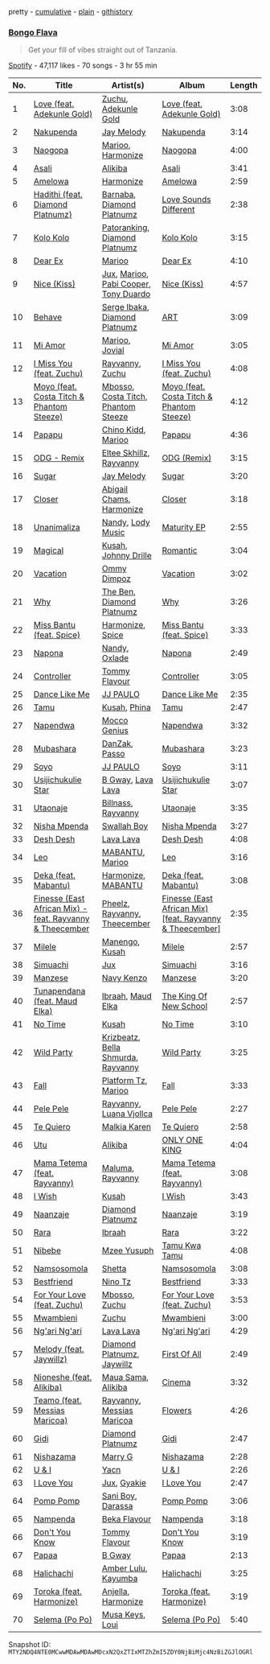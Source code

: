 pretty - [cumulative](/playlists/cumulative/37i9dQZF1DX3EbcelyrZPd.md) - [plain](/playlists/plain/37i9dQZF1DX3EbcelyrZPd) - [githistory](https://github.githistory.xyz/mackorone/spotify-playlist-archive/blob/main/playlists/plain/37i9dQZF1DX3EbcelyrZPd)

### [Bongo Flava](https://open.spotify.com/playlist/37i9dQZF1DX3EbcelyrZPd)

> Get your fill of vibes straight out of Tanzania.

[Spotify](https://open.spotify.com/user/spotify) - 47,117 likes - 70 songs - 3 hr 55 min

| No. | Title | Artist(s) | Album | Length |
|---|---|---|---|---|
| 1 | [Love \(feat\. Adekunle Gold\)](https://open.spotify.com/track/6bNPaXLR7BRZbg28hNgiBi) | [Zuchu](https://open.spotify.com/artist/6LzSS8yBk2YQpAvQxzOu0M), [Adekunle Gold](https://open.spotify.com/artist/2IK173RXLiCSQ8fhDlAb3s) | [Love \(feat\. Adekunle Gold\)](https://open.spotify.com/album/44zzNErcfsYL8RYQaQ8uEw) | 3:08 |
| 2 | [Nakupenda](https://open.spotify.com/track/3TlutO6C5h7LgLcH0X8GMc) | [Jay Melody](https://open.spotify.com/artist/58JfjeSwt2vRDspRRp1b70) | [Nakupenda](https://open.spotify.com/album/0rupjiEp0TDMmvIx5nmTzN) | 3:14 |
| 3 | [Naogopa](https://open.spotify.com/track/7dpCzGxbcTzSL3j6mKdSuG) | [Marioo](https://open.spotify.com/artist/4ZTqTkO2kj1doQrbqQ5KEe), [Harmonize](https://open.spotify.com/artist/1eCaedusgydlcn69blHOvL) | [Naogopa](https://open.spotify.com/album/0YkcJmRaaQwGjs5BPoQaP5) | 4:00 |
| 4 | [Asali](https://open.spotify.com/track/6zOkUcfqRYE6vc1iIa2KtB) | [Alikiba](https://open.spotify.com/artist/2nGoKcLdXktxEXvMdTDsIT) | [Asali](https://open.spotify.com/album/1949QLHsnthywLL5n79tAz) | 3:41 |
| 5 | [Amelowa](https://open.spotify.com/track/2EiGkSOY6o01g9gDm1lrzk) | [Harmonize](https://open.spotify.com/artist/1eCaedusgydlcn69blHOvL) | [Amelowa](https://open.spotify.com/album/0cb7S8oT18YIVZDoiqlytV) | 2:59 |
| 6 | [Hadithi \(feat\. Diamond Platnumz\)](https://open.spotify.com/track/5TrEBfukZOp890EY750Ktn) | [Barnaba](https://open.spotify.com/artist/3ICwBdKVyEdVqFqZX0BAks), [Diamond Platnumz](https://open.spotify.com/artist/3cAisWS37sGCCtRgWfvrod) | [Love Sounds Different](https://open.spotify.com/album/7uUGjipQKNBau0C3KASL56) | 2:38 |
| 7 | [Kolo Kolo](https://open.spotify.com/track/2RnkJgwCzgvQU3MUysO1fG) | [Patoranking](https://open.spotify.com/artist/2hKQc001G7ggs3ZyxMdkGq), [Diamond Platnumz](https://open.spotify.com/artist/3cAisWS37sGCCtRgWfvrod) | [Kolo Kolo](https://open.spotify.com/album/6o46JSSqZAcJSma0j37t4u) | 3:15 |
| 8 | [Dear Ex](https://open.spotify.com/track/3aZTvjlq5maf7UF61SVlEF) | [Marioo](https://open.spotify.com/artist/4ZTqTkO2kj1doQrbqQ5KEe) | [Dear Ex](https://open.spotify.com/album/64gX9zSmA9yb7wvWsl1ebI) | 4:10 |
| 9 | [Nice \(Kiss\)](https://open.spotify.com/track/2FPOpkUFjQBzJVxK8zF2DA) | [Jux](https://open.spotify.com/artist/2ZLAPSgdMTOcovno5mGBZW), [Marioo](https://open.spotify.com/artist/4ZTqTkO2kj1doQrbqQ5KEe), [Pabi Cooper](https://open.spotify.com/artist/6EG9v86LsCoq5HS4Jj1zCQ), [Tony Duardo](https://open.spotify.com/artist/6qF0eiWwQF073J1MuVFs5z) | [Nice \(Kiss\)](https://open.spotify.com/album/1c92y23VH1pBjyR4LOhJQm) | 4:57 |
| 10 | [Behave](https://open.spotify.com/track/0evM3jWXDHZD7myeqqPuGf) | [Serge Ibaka](https://open.spotify.com/artist/4fDx6CTJ4KWhnAg6TvwmWe), [Diamond Platnumz](https://open.spotify.com/artist/3cAisWS37sGCCtRgWfvrod) | [ART](https://open.spotify.com/album/2UGjMioVdRsPg1lvm6dQnW) | 3:09 |
| 11 | [Mi Amor](https://open.spotify.com/track/0bk32GtgvGAgaShB0Hj5oV) | [Marioo](https://open.spotify.com/artist/4ZTqTkO2kj1doQrbqQ5KEe), [Jovial](https://open.spotify.com/artist/0byBbjjMnPnPDMosIzKHO4) | [Mi Amor](https://open.spotify.com/album/5XWqrMOMNhND3bpeSHxjYm) | 3:05 |
| 12 | [I Miss You \(feat\. Zuchu\)](https://open.spotify.com/track/48jlHKY7uwSlqsTf1dnhsw) | [Rayvanny](https://open.spotify.com/artist/7G9dCn1mqomAa0ucJoBm6J), [Zuchu](https://open.spotify.com/artist/6LzSS8yBk2YQpAvQxzOu0M) | [I Miss You \(feat\. Zuchu\)](https://open.spotify.com/album/1aqHzgNXXU3fuvrc2MRDBD) | 4:08 |
| 13 | [Moyo \(feat\. Costa Titch & Phantom Steeze\)](https://open.spotify.com/track/7ekrjUWevBEalqmms6kM3K) | [Mbosso](https://open.spotify.com/artist/2aD5NzVGvpZmoMKu07M6Sa), [Costa Titch](https://open.spotify.com/artist/5IaDEj02UeuU9YQSunGWgG), [Phantom Steeze](https://open.spotify.com/artist/02XiDOg93e5rFwmPoc7O6S) | [Moyo \(feat\. Costa Titch & Phantom Steeze\)](https://open.spotify.com/album/12PHIJ7XJEjiclcDuljOtE) | 4:12 |
| 14 | [Papapu](https://open.spotify.com/track/6kEvmo6uQopt9H1qacjSTx) | [Chino Kidd](https://open.spotify.com/artist/2EuodBUTVs5DBUkauhlsnm), [Marioo](https://open.spotify.com/artist/4ZTqTkO2kj1doQrbqQ5KEe) | [Papapu](https://open.spotify.com/album/5vdqcmLs5OOvJzv0vilk09) | 4:36 |
| 15 | [ODG \- Remix](https://open.spotify.com/track/3BqDMZ9MxSaoXe3zuVIKuR) | [Eltee Skhillz](https://open.spotify.com/artist/2TaztBC0I5tyAKvuFvVoTT), [Rayvanny](https://open.spotify.com/artist/7G9dCn1mqomAa0ucJoBm6J) | [ODG \(Remix\)](https://open.spotify.com/album/6vh28C9UkOKgW8K1KQ5Q2M) | 3:15 |
| 16 | [Sugar](https://open.spotify.com/track/2lhslrjGZOgYfZI0OI4kT2) | [Jay Melody](https://open.spotify.com/artist/58JfjeSwt2vRDspRRp1b70) | [Sugar](https://open.spotify.com/album/0tQvHv3J5vXMHBMa42vj9u) | 3:20 |
| 17 | [Closer](https://open.spotify.com/track/4tcINUMLwOk74IJqeoTv8W) | [Abigail Chams](https://open.spotify.com/artist/3jFSzxz2HWuQ7fDishuCE8), [Harmonize](https://open.spotify.com/artist/1eCaedusgydlcn69blHOvL) | [Closer](https://open.spotify.com/album/0w6C76lbJGFdiKQlwfYNPm) | 3:18 |
| 18 | [Unanimaliza](https://open.spotify.com/track/67F4XuZS8JXs8t5UZBjEFg) | [Nandy](https://open.spotify.com/artist/2YfO4GV7JrFSXyfEoa5id3), [Lody Music](https://open.spotify.com/artist/74V5EGZx8m1D9pAErk5TEz) | [Maturity EP](https://open.spotify.com/album/55GR8hOcCxxiWApDdURREq) | 2:55 |
| 19 | [Magical](https://open.spotify.com/track/48vs5A0PgEI38s6r92lwsC) | [Kusah](https://open.spotify.com/artist/260q55nLIeMDgpXiUJYTRK), [Johnny Drille](https://open.spotify.com/artist/4f8vvLN5Rt3WszqOqVR9e9) | [Romantic](https://open.spotify.com/album/2zeZk35J1bMoXDhpsxrSxq) | 3:04 |
| 20 | [Vacation](https://open.spotify.com/track/6gODHGgWyNxfg4oiHf3zDw) | [Ommy Dimpoz](https://open.spotify.com/artist/3xf0XXmoiUgVVyZBYYjpt6) | [Vacation](https://open.spotify.com/album/3BhNvnIYdTtYBfTQsxBb7F) | 3:02 |
| 21 | [Why](https://open.spotify.com/track/6TlZkvGTKWJXtYUx4XGCyv) | [The Ben](https://open.spotify.com/artist/71jxVM5UsQTnPa9DpkK21E), [Diamond Platnumz](https://open.spotify.com/artist/3cAisWS37sGCCtRgWfvrod) | [Why](https://open.spotify.com/album/4qdyzWegDBzlnPfl0FmBaB) | 3:26 |
| 22 | [Miss Bantu \(feat\. Spice\)](https://open.spotify.com/track/25G0isuPtzCqMWDPm99yPS) | [Harmonize](https://open.spotify.com/artist/1eCaedusgydlcn69blHOvL), [Spice](https://open.spotify.com/artist/0wEvWMQRqaXcgnrZv6KtyL) | [Miss Bantu \(feat\. Spice\)](https://open.spotify.com/album/3MUrDQrZLAlpUPniQ63wwZ) | 3:33 |
| 23 | [Napona](https://open.spotify.com/track/0vqWa6py4X96uFeaue6DKv) | [Nandy](https://open.spotify.com/artist/2YfO4GV7JrFSXyfEoa5id3), [Oxlade](https://open.spotify.com/artist/3WTrdbZU99dgTtt3ZkyamT) | [Napona](https://open.spotify.com/album/2g6WReKqmaMix2XTl58AI6) | 2:49 |
| 24 | [Controller](https://open.spotify.com/track/4Bpkbim8Fxw8dSdqVFgzbX) | [Tommy Flavour](https://open.spotify.com/artist/71Jz2mbUErvv3YnRSLJTAu) | [Controller](https://open.spotify.com/album/07kcDlbjoCj3aFEw63CDA2) | 3:05 |
| 25 | [Dance Like Me](https://open.spotify.com/track/4rJCdNRUWkJKtOUR9veXZx) | [JJ PAULO](https://open.spotify.com/artist/6qz66TzT4aoNkudjDofqfm) | [Dance Like Me](https://open.spotify.com/album/72ibFZIXbhyXZzceHRqpC3) | 2:35 |
| 26 | [Tamu](https://open.spotify.com/track/1RQIkjqlcOedo5V3XuVz4p) | [Kusah](https://open.spotify.com/artist/260q55nLIeMDgpXiUJYTRK), [Phina](https://open.spotify.com/artist/0P8iG03KHWTtOIcGUtBZGx) | [Tamu](https://open.spotify.com/album/2ECJ66uDhZZ1N7PFPMjblN) | 2:47 |
| 27 | [Napendwa](https://open.spotify.com/track/3u6R15tCAq3raSJlIuTorR) | [Mocco Genius](https://open.spotify.com/artist/0qR7Js4rYymyutq0Sh8Fz9) | [Napendwa](https://open.spotify.com/album/5xrpONTifEME2SshnJEjkZ) | 3:32 |
| 28 | [Mubashara](https://open.spotify.com/track/0LJfViJHjkkqRmgo8cR5bs) | [DanZak](https://open.spotify.com/artist/3oNTjRNQ7IUHGKa5lF6Pbo), [Passo](https://open.spotify.com/artist/5LnngmOaUBviZk4qfJGNAr) | [Mubashara](https://open.spotify.com/album/3hvddaiwUCYM1VWMg15TY9) | 3:23 |
| 29 | [Soyo](https://open.spotify.com/track/4N71F66XSVP9vwWzoUpKAl) | [JJ PAULO](https://open.spotify.com/artist/6qz66TzT4aoNkudjDofqfm) | [Soyo](https://open.spotify.com/album/3BwwEwhCb7mOkNLQ8qe5xK) | 3:11 |
| 30 | [Usijichukulie Star](https://open.spotify.com/track/6hisHwCinS4fPRNAzYmrVk) | [B Gway](https://open.spotify.com/artist/2McpxRWbFB0yp0zsh38XOZ), [Lava Lava](https://open.spotify.com/artist/2cL2c9xC1XYPHP9HkToTkd) | [Usijichukulie Star](https://open.spotify.com/album/0Bp8t9wTlO14CgYfmXJsZY) | 3:07 |
| 31 | [Utaonaje](https://open.spotify.com/track/7imIaiILBsQDjBjs9RB9rb) | [Billnass](https://open.spotify.com/artist/2M65k1sV0TdWJxtHBR4YI4), [Rayvanny](https://open.spotify.com/artist/7G9dCn1mqomAa0ucJoBm6J) | [Utaonaje](https://open.spotify.com/album/10vwqg8nJonBXhv0jF9zZv) | 3:35 |
| 32 | [Nisha Mpenda](https://open.spotify.com/track/1UQfdQIYiu4Ogj7SOWBTJf) | [Swallah Boy](https://open.spotify.com/artist/28zsrbRGqavxYLzkVF03cX) | [Nisha Mpenda](https://open.spotify.com/album/0OzmP1AOTb9zZPHsr4mvm8) | 3:27 |
| 33 | [Desh Desh](https://open.spotify.com/track/1ZDuaLvkiFkpsdY588XgO1) | [Lava Lava](https://open.spotify.com/artist/2cL2c9xC1XYPHP9HkToTkd) | [Desh Desh](https://open.spotify.com/album/5TeobdTGGuqEeAJVmFMAe8) | 4:08 |
| 34 | [Leo](https://open.spotify.com/track/03kUovuwKyc4vneZJke4EO) | [MABANTU](https://open.spotify.com/artist/41d5wDbsNkjpFaRI7jUHl8), [Marioo](https://open.spotify.com/artist/4ZTqTkO2kj1doQrbqQ5KEe) | [Leo](https://open.spotify.com/album/2tIr3KswVQIL39OQgOaqqo) | 3:16 |
| 35 | [Deka \(feat\. Mabantu\)](https://open.spotify.com/track/7KjPkecOPSbOakRrlrfbZF) | [Harmonize](https://open.spotify.com/artist/1eCaedusgydlcn69blHOvL), [MABANTU](https://open.spotify.com/artist/41d5wDbsNkjpFaRI7jUHl8) | [Deka \(feat\. Mabantu\)](https://open.spotify.com/album/4hp2roWquO9nf8LZL8qF5m) | 3:08 |
| 36 | [Finesse \(East African Mix\) \- feat\. Rayvanny & Theecember](https://open.spotify.com/track/1mKt6MgYyZv6h8aTxX4ng8) | [Pheelz](https://open.spotify.com/artist/5Jv1MsZBh0sqokFq7pU8Xg), [Rayvanny](https://open.spotify.com/artist/7G9dCn1mqomAa0ucJoBm6J), [Theecember](https://open.spotify.com/artist/0rzJVsg2Vmtvh9yBrPB2fs) | [Finesse \(East African Mix\) \[feat\. Rayvanny & Theecember\]](https://open.spotify.com/album/1eo8bkskV4VPzTLvKidTbE) | 2:35 |
| 37 | [Milele](https://open.spotify.com/track/3vArI20yjxyaVepSKiaUml) | [Manengo](https://open.spotify.com/artist/340oRLVQms0ZR6ijh6mFGS), [Kusah](https://open.spotify.com/artist/260q55nLIeMDgpXiUJYTRK) | [Milele](https://open.spotify.com/album/4wIHp3uNOmvSxsmquGOqe7) | 2:57 |
| 38 | [Simuachi](https://open.spotify.com/track/7JYv26TNZe13Uqyv0yXPv2) | [Jux](https://open.spotify.com/artist/2ZLAPSgdMTOcovno5mGBZW) | [Simuachi](https://open.spotify.com/album/7FD2xZiU0uSv12RfbpD0BC) | 3:16 |
| 39 | [Manzese](https://open.spotify.com/track/3YShLver8yW2GFaVyyo53s) | [Navy Kenzo](https://open.spotify.com/artist/7oHH7jM5KdlCLHjr3OshQx) | [Manzese](https://open.spotify.com/album/5Q7GATwyhV0GGRS9uA6HPo) | 3:20 |
| 40 | [Tunapendana \(feat\. Maud Elka\)](https://open.spotify.com/track/2rwU0kvCkwejnSy3TGhRDS) | [Ibraah](https://open.spotify.com/artist/0Dxcbz9hjyAdLULzwZcxWe), [Maud Elka](https://open.spotify.com/artist/2U3zSgyMqytkWn9ZmX94ZR) | [The King Of New School](https://open.spotify.com/album/5yAlMOYeLIEerxJyCbJEtu) | 2:57 |
| 41 | [No Time](https://open.spotify.com/track/6KVESuAVZDmmMqGVLgPW2P) | [Kusah](https://open.spotify.com/artist/260q55nLIeMDgpXiUJYTRK) | [No Time](https://open.spotify.com/album/3zr51b8usrlLH6dLM3Gj70) | 3:10 |
| 42 | [Wild Party](https://open.spotify.com/track/1MPE4zErPnH2kCF5oqUO0q) | [Krizbeatz](https://open.spotify.com/artist/5ecA37waug3nQ8hqfz6IlT), [Bella Shmurda](https://open.spotify.com/artist/7kK5badbqOjd8WlT2XWMeM), [Rayvanny](https://open.spotify.com/artist/7G9dCn1mqomAa0ucJoBm6J) | [Wild Party](https://open.spotify.com/album/6nSCa4VbVgAHdTrZee4vdQ) | 3:25 |
| 43 | [Fall](https://open.spotify.com/track/6JZemVPI8dX5M6is4gayPK) | [Platform Tz](https://open.spotify.com/artist/6b4FmhYEMo14E648KMF8Md), [Marioo](https://open.spotify.com/artist/4ZTqTkO2kj1doQrbqQ5KEe) | [Fall](https://open.spotify.com/album/6BnPu8dEH5XY5DJY1B0xef) | 3:33 |
| 44 | [Pele Pele](https://open.spotify.com/track/3jlFv5sxExswhKsgOKVay0) | [Rayvanny](https://open.spotify.com/artist/7G9dCn1mqomAa0ucJoBm6J), [Luana Vjollca](https://open.spotify.com/artist/2pF2CPS9lzI3U0ABZk6ZBy) | [Pele Pele](https://open.spotify.com/album/0spgH5Pa0eR3hBH9zotjek) | 2:27 |
| 45 | [Te Quiero](https://open.spotify.com/track/420JxzIQL7fiH7hAAJAvsk) | [Malkia Karen](https://open.spotify.com/artist/7b06gok59Tl7xADRHWKpnr) | [Te Quiero](https://open.spotify.com/album/28I2Cswf6Ha0dOd6Yer1Ef) | 2:58 |
| 46 | [Utu](https://open.spotify.com/track/6mzsCUtAl9yXzRQTbToJ57) | [Alikiba](https://open.spotify.com/artist/2nGoKcLdXktxEXvMdTDsIT) | [ONLY ONE KING](https://open.spotify.com/album/0u649Gff5qgywplGmwA74P) | 4:04 |
| 47 | [Mama Tetema \(feat\. Rayvanny\)](https://open.spotify.com/track/0nuTnOboL7Zaaqm76CQHEk) | [Maluma](https://open.spotify.com/artist/1r4hJ1h58CWwUQe3MxPuau), [Rayvanny](https://open.spotify.com/artist/7G9dCn1mqomAa0ucJoBm6J) | [Mama Tetema \(feat\. Rayvanny\)](https://open.spotify.com/album/05Qli4IZBlwPnBHcMdmF0z) | 3:08 |
| 48 | [I Wish](https://open.spotify.com/track/4GIfPrNdScX8VS7uL931G4) | [Kusah](https://open.spotify.com/artist/260q55nLIeMDgpXiUJYTRK) | [I Wish](https://open.spotify.com/album/3PHJ72Y8qHslPZ6gPIkj8V) | 3:43 |
| 49 | [Naanzaje](https://open.spotify.com/track/0ryJsVr3xjiaZdnCPrk9zK) | [Diamond Platnumz](https://open.spotify.com/artist/3cAisWS37sGCCtRgWfvrod) | [Naanzaje](https://open.spotify.com/album/2PtTNJNz9aIkxIYPXPgYnD) | 3:19 |
| 50 | [Rara](https://open.spotify.com/track/7bcYejtryMBwpWehedwsse) | [Ibraah](https://open.spotify.com/artist/0Dxcbz9hjyAdLULzwZcxWe) | [Rara](https://open.spotify.com/album/3rdA7AosUizjDVtRQUREUK) | 3:22 |
| 51 | [Nibebe](https://open.spotify.com/track/0wAeptB1IYnjfmU4yP6Mxn) | [Mzee Yusuph](https://open.spotify.com/artist/1JyYRDJWdQMECFjJGWjMqm) | [Tamu Kwa Tamu](https://open.spotify.com/album/0VYGQMTaK2E8l8lWresCxq) | 4:08 |
| 52 | [Namsosomola](https://open.spotify.com/track/3fXb1cxpNEsaQPRZDMmB2U) | [Shetta](https://open.spotify.com/artist/1UaXKMZaYJipBoWQS9XdCT) | [Namsosomola](https://open.spotify.com/album/33uT8tBAbDxnOH12LdoVyV) | 3:08 |
| 53 | [Bestfriend](https://open.spotify.com/track/71VfgEoTxsvCM6t3ezM4O4) | [Nino Tz](https://open.spotify.com/artist/3LTyFY0h2skH9h7Us2kGEn) | [Bestfriend](https://open.spotify.com/album/1yAjYmx4h0wcZkQYXPHnnh) | 3:33 |
| 54 | [For Your Love \(feat\. Zuchu\)](https://open.spotify.com/track/1J6P9Dt1Ab8ZQTzWbDW8es) | [Mbosso](https://open.spotify.com/artist/2aD5NzVGvpZmoMKu07M6Sa), [Zuchu](https://open.spotify.com/artist/6LzSS8yBk2YQpAvQxzOu0M) | [For Your Love \(feat\. Zuchu\)](https://open.spotify.com/album/0HD9bj3s370MOajfNWvzvx) | 3:53 |
| 55 | [Mwambieni](https://open.spotify.com/track/0RHpqRNqC51Jb3BFvRjhB9) | [Zuchu](https://open.spotify.com/artist/6LzSS8yBk2YQpAvQxzOu0M) | [Mwambieni](https://open.spotify.com/album/5KWJSzOB7rysi3VT90lTAJ) | 3:00 |
| 56 | [Ng'ari Ng'ari](https://open.spotify.com/track/6a2bPw2tY0yTAsFUQqdccf) | [Lava Lava](https://open.spotify.com/artist/2cL2c9xC1XYPHP9HkToTkd) | [Ng'ari Ng'ari](https://open.spotify.com/album/2OkhAnQxJPqgebWQwFHdC4) | 4:29 |
| 57 | [Melody \(feat\. Jaywillz\)](https://open.spotify.com/track/5c9ZCWYpUEiT00SxM1WhJI) | [Diamond Platnumz](https://open.spotify.com/artist/3cAisWS37sGCCtRgWfvrod), [Jaywillz](https://open.spotify.com/artist/0eYIT8bKfvhhDHFH1A0rxk) | [First Of All](https://open.spotify.com/album/6v6K6mV2H1PcOTs0KfJkBx) | 2:49 |
| 58 | [Nioneshe \(feat\. Alikiba\)](https://open.spotify.com/track/6oLjaEGYQzinmglh4IwqIt) | [Maua Sama](https://open.spotify.com/artist/5U8jnk47jb3p6wCtb6SgS2), [Alikiba](https://open.spotify.com/artist/2nGoKcLdXktxEXvMdTDsIT) | [Cinema](https://open.spotify.com/album/5Qe5uxTUw3myubH9pH2mAK) | 3:32 |
| 59 | [Teamo \(feat\. Messias Maricoa\)](https://open.spotify.com/track/2wuJk9kUdm3Z8dobXgpzyf) | [Rayvanny](https://open.spotify.com/artist/7G9dCn1mqomAa0ucJoBm6J), [Messias Maricoa](https://open.spotify.com/artist/2nGm3BYzGAxkIuptvhRD99) | [Flowers](https://open.spotify.com/album/1yYgqZbQEi9NdfrGg364bW) | 4:26 |
| 60 | [Gidi](https://open.spotify.com/track/06bEwGenmg6cgbfDj6Jw7F) | [Diamond Platnumz](https://open.spotify.com/artist/3cAisWS37sGCCtRgWfvrod) | [Gidi](https://open.spotify.com/album/5sN7Aqocqc5gQ3p3vYVYQt) | 2:47 |
| 61 | [Nishazama](https://open.spotify.com/track/3fG8h0OYj0mcPr1pY4a3xm) | [Marry G](https://open.spotify.com/artist/4a2pfrraFdyyLThW3OECWb) | [Nishazama](https://open.spotify.com/album/0aN6E9LOov8eZ6daNph6Sc) | 2:28 |
| 62 | [U & I](https://open.spotify.com/track/7eC2CHUQLTUCMoM4TJWlWS) | [Yacn](https://open.spotify.com/artist/1GJs903cqCxvcxyLoKTeDH) | [U & I](https://open.spotify.com/album/5w7M7I2kIAO2wkmjfQl9kh) | 2:26 |
| 63 | [I Love You](https://open.spotify.com/track/431exPjnaorQQS0J9S8cN6) | [Jux](https://open.spotify.com/artist/2ZLAPSgdMTOcovno5mGBZW), [Gyakie](https://open.spotify.com/artist/1zO1FWFxxNUCqUuGATxZQZ) | [I Love You](https://open.spotify.com/album/2IFf1dEQFwXSil0IPksTSF) | 2:47 |
| 64 | [Pomp Pomp](https://open.spotify.com/track/7c80qxudZjhs4niCgOi0Gi) | [Sani Boy](https://open.spotify.com/artist/7koc9wMjyVw3KNLwc6bSKb), [Darassa](https://open.spotify.com/artist/34iDTihXiyRsnPa8dCF05a) | [Pomp Pomp](https://open.spotify.com/album/2VgxfRdeb2X6nihfFXMhrM) | 3:06 |
| 65 | [Nampenda](https://open.spotify.com/track/3OV9LcFiJZn4CMulAiPoGP) | [Beka Flavour](https://open.spotify.com/artist/6jETz99dtLj1EgPF1C3xvU) | [Nampenda](https://open.spotify.com/album/0N3ZA8EsUB5qBk2cJUxpx8) | 3:18 |
| 66 | [Don't You Know](https://open.spotify.com/track/1XPpKdRjnNNsXZcYg7Krwg) | [Tommy Flavour](https://open.spotify.com/artist/71Jz2mbUErvv3YnRSLJTAu) | [Don't You Know](https://open.spotify.com/album/3iMtRORC74LGs0pm4AewFB) | 3:19 |
| 67 | [Papaa](https://open.spotify.com/track/06MXbcZxZqPJPcFHaQLmkL) | [B Gway](https://open.spotify.com/artist/2McpxRWbFB0yp0zsh38XOZ) | [Papaa](https://open.spotify.com/album/77qytTZiJTwHdJTfANVsrk) | 2:13 |
| 68 | [Halichachi](https://open.spotify.com/track/6SWpURhRKx8IN6IXzCSV2S) | [Amber Lulu](https://open.spotify.com/artist/7eaEAJe6zgz9QVfEEP3dUg), [Kayumba](https://open.spotify.com/artist/1HzG2aC1CemHeowaRUeahk) | [Halichachi](https://open.spotify.com/album/5Uz3x5jAmxJuUQBDEFLhvb) | 3:25 |
| 69 | [Toroka \(feat\. Harmonize\)](https://open.spotify.com/track/31MN3z8m1u2fcd5q1zWrV2) | [Anjella](https://open.spotify.com/artist/1lcK1UQbscJsiUpPC69kls), [Harmonize](https://open.spotify.com/artist/64GTboisPoAt7HLgXLB6Yk) | [Toroka \(feat\. Harmonize\)](https://open.spotify.com/album/4h0DfQ52UCckHUf4khRyGX) | 3:19 |
| 70 | [Selema \(Po Po\)](https://open.spotify.com/track/1bnWGzdaZw0FPZddeGk9yv) | [Musa Keys](https://open.spotify.com/artist/414pDI8Y502owCbg7U6Skf), [Loui](https://open.spotify.com/artist/53SBWd8nuUmKxJPS9quQi5) | [Selema \(Po Po\)](https://open.spotify.com/album/4EdPLVn4ZEZeRLkEw8ikiR) | 5:40 |

Snapshot ID: `MTY2NDQ4NTE0MCwwMDAwMDAwMDcxN2QxZTIxMTZhZmI5ZDY0NjBiMjc4NzBiZGJlOGRl`
